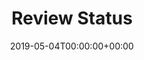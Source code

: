 ---
title: 'Review Status'
field: 'cg.reviewStatus'
slug: 'cg-reviewStatus'
description: 'Indicate whether the item has undergone peer or internal review. On CGSpace this is usually "Peer Review" or "Internal Review" if appropriate.'
required: False
vocabulary: 'cg-reviewStatus.txt'
policy: 'Controlled, with values from vocabulary.'
date: '2019-05-04T00:00:00+00:00'
---